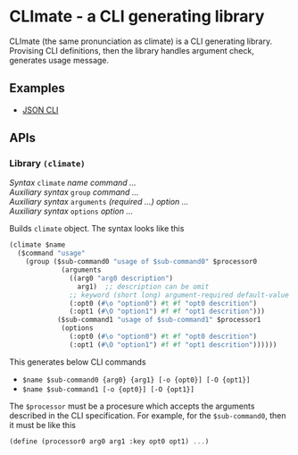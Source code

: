 CLImate - a CLI generating library
==================================

CLImate (the same pronunciation as climate) is a CLI generating library.
Provising CLI definitions, then the library handles argument check,
generates usage message.

Examples
--------

- [JSON CLI](./examples/json/json-cli)


APIs
----

### Library `(climate)`

*Syntax* `climate` _name_ _command_ _..._   
*Auxiliary syntax* `group` _command_ _..._   
*Auxiliary syntax* `arguments` _(required _..._)_ _option_ _..._   
*Auxiliary syntax* `options` _option_ _..._   

Builds `climate` object. The syntax looks like this

```scheme
(climate $name
  ($command "usage"
    (group ($sub-command0 "usage of $sub-command0" $processor0
             (arguments 
               ((arg0 "arg0 description")
                 arg1)  ;; description can be omit
               ;; keyword (short long) argument-required default-value usage
               (:opt0 (#\o "option0") #t #f "opt0 descrition")
               (:opt1 (#\O "option1") #f #f "opt1 descrition")))
            ($sub-command1 "usage of $sub-command1" $processor1
             (options 
               (:opt0 (#\o "option0") #t #f "opt0 descrition")
               (:opt1 (#\O "option1") #f #f "opt1 descrition"))))))
```

This generates below CLI commands

- `$name $sub-command0 {arg0} {arg1} [-o {opt0}] [-O {opt1}]`
- `$name $sub-command1 [-o {opt0}] [-O {opt1}]`

The `$processor` must be a procesure which accepts the arguments described
in the CLI specification. For example, for the `$sub-command0`, then it must
be like this

```scheme
(define (processor0 arg0 arg1 :key opt0 opt1) ...)
```


